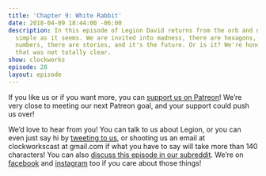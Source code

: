 ```yaml
---
title: 'Chapter 9: White Rabbit'
date: 2018-04-09 18:44:00 -06:00
description: In this episode of Legion David returns from the orb and nothing is as
  simple as it seems. We are invited into madness, there are hexagons, there are dance
  numbers, there are stories, and it's the future. Or is it? We're honestly asking,
  that was not totally clear.
show: clockworks
episode: 28
layout: episode
---
```


If you like us or if you want more, you can [support us on Patreon](https://www.patreon.com/clockworkscast)! We’re very close to meeting our next Patreon goal, and your support could push us over!

We’d love to hear from you! You can talk to us about Legion, or you can even just say hi by [tweeting to us](http://www.twitter.com/clockworkscast), or shooting us an email at clockworkscast at gmail.com if what you have to say will take more than 140 characters! You can also [discuss this episode in our subreddit](https://www.reddit.com/r/Goodstuff_fm/). We’re on [facebook](http://facebook.com/clockworkscast) and [instagram](https://www.instagram.com/clockworkscast) too if you care about those things!
